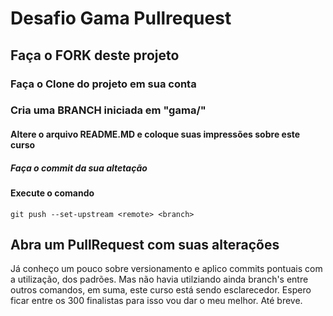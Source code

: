 # Desafio Gama Pullrequest

## Faça o FORK deste projeto

### Faça o Clone do projeto em sua conta

### Cria uma BRANCH iniciada em "gama/"

#### Altere o arquivo README.MD e coloque suas impressões sobre este curso

##### Faça o commit da sua altetação

#### Execute o comando

`git push --set-upstream <remote> <branch>`

## Abra um PullRequest com suas alterações

Já conheço um pouco sobre versionamento e aplico commits pontuais com a utilização,
dos padrões. Mas não havia utilziando ainda branch's entre outros comandos, em suma,
este curso está sendo esclarecedor. Espero ficar entre os 300 finalistas para isso 
vou dar o meu melhor. Até breve.
